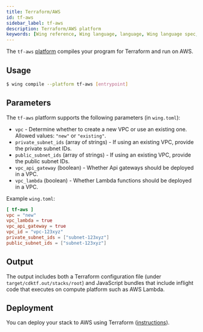 ```yaml
---
title: Terraform/AWS
id: tf-aws
sidebar_label: tf-aws
description: Terraform/AWS platform
keywords: [Wing reference, Wing language, language, Wing language spec, Wing programming language, cli, terraform, aws, tf-aws, tfaws, amazon web services, platform]
---
```


The `tf-aws` [platform](../02-concepts/03-platforms.md) compiles your program for Terraform and run on AWS.

## Usage

```sh
$ wing compile --platform tf-aws [entrypoint]
```

## Parameters

The `tf-aws` platform supports the following parameters (in `wing.toml`):

* `vpc` - Determine whether to create a new VPC or use an existing one. Allowed values: `"new"` or `"existing"`.
* `private_subnet_ids` (array of strings) - If using an existing VPC, provide the private subnet IDs.
* `public_subnet_ids` (array of strings) - If using an existing VPC, provide the public subnet IDs.
* `vpc_api_gateway` (boolean) - Whether Api gateways should be deployed in a VPC.
* `vpc_lambda` (boolean) - Whether Lambda functions should be deployed in a VPC.

Example `wing.toml`:

```toml
[ tf-aws ]
vpc = "new"
vpc_lambda = true
vpc_api_gateway = true
vpc_id = "vpc-123xyz"
private_subnet_ids = ["subnet-123xyz"]
public_subnet_ids = ["subnet-123xyz"]
```


## Output

The output includes both a Terraform configuration file (under `target/cdktf.out/stacks/root`) and
JavaScript bundles that include inflight code that executes on compute platform such as AWS Lambda.

## Deployment

You can deploy your stack to AWS using Terraform ([instructions](/docs/start-here/aws)).
